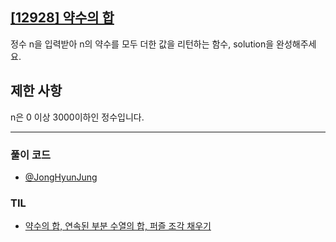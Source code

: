## [[12928] 약수의 합](https://school.programmers.co.kr/learn/courses/30/lessons/12928)

정수 n을 입력받아 n의 약수를 모두 더한 값을 리턴하는 함수, solution을 완성해주세요.

## 제한 사항

n은 0 이상 3000이하인 정수입니다.

***

### 풀이 코드

- [@JongHyunJung](https://github.com/viaunixue/algorithm-study/blob/main/Programmers/12928/jjh.py)

### TIL

* [약수의 합, 연속된 부분 수열의 합, 퍼즐 조각 채우기](https://almond0115.tistory.com/entry/programmers-약수의-합-연속된-부분-수열의-합-퍼즐-조각-채우기)